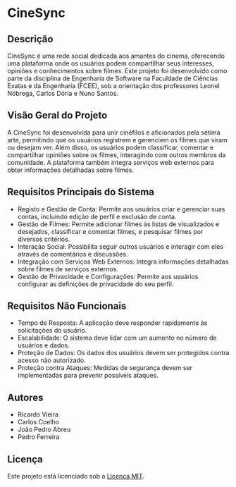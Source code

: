 # CineSync

## Descrição
CineSync é uma rede social dedicada aos amantes do cinema, oferecendo uma plataforma onde os usuários podem compartilhar seus interesses, opiniões e conhecimentos sobre filmes. Este projeto foi desenvolvido como parte da disciplina de Engenharia de Software na Faculdade de Ciências Exatas e da Engenharia (FCEE), sob a orientação dos professores Leonel Nóbrega, Carlos Dória e Nuno Santos.

## Visão Geral do Projeto
A CineSync foi desenvolvida para unir cinéfilos e aficionados pela sétima arte, permitindo que os usuários registrem e gerenciem os filmes que viram ou desejam ver. Além disso, os usuários podem classificar, comentar e compartilhar opiniões sobre os filmes, interagindo com outros membros da comunidade. A plataforma também integra serviços web externos para obter informações detalhadas sobre filmes.

## Requisitos Principais do Sistema
- Registo e Gestão de Conta: Permite aos usuários criar e gerenciar suas contas, incluindo edição de perfil e exclusão de conta.
- Gestão de Filmes: Permite adicionar filmes às listas de visualizados e desejados, classificar e comentar filmes, e pesquisar filmes por diversos critérios.
- Interação Social: Possibilita seguir outros usuários e interagir com eles através de comentários e discussões.
- Integração com Serviços Web Externos: Integra informações detalhadas sobre filmes de serviços externos.
- Gestão de Privacidade e Configurações: Permite aos usuários configurar as definições de privacidade do seu perfil.

## Requisitos Não Funcionais
- Tempo de Resposta: A aplicação deve responder rapidamente às solicitações do usuário.
- Escalabilidade: O sistema deve lidar com um aumento no número de usuários e dados.
- Proteção de Dados: Os dados dos usuários devem ser protegidos contra acesso não autorizado.
- Proteção contra Ataques: Medidas de segurança devem ser implementadas para prevenir possíveis ataques.

## Autores
- Ricardo Vieira
- Carlos Coelho
- João Pedro Abreu
- Pedro Ferreira

## Licença
Este projeto está licenciado sob a [Licença MIT](https://opensource.org/licenses/MIT).
